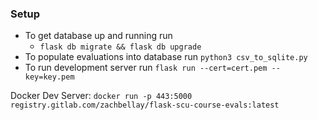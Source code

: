 ### Setup
- To get database up and running run
    - `flask db migrate && flask db upgrade`
- To populate evaluations into database run `python3 csv_to_sqlite.py`
- To run development server run `flask run --cert=cert.pem --key=key.pem`

Docker Dev Server:
`docker run -p 443:5000 registry.gitlab.com/zachbellay/flask-scu-course-evals:latest`